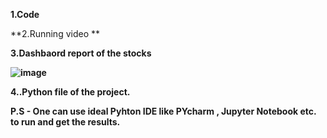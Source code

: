 **1.Code**

**2.Running video **

**3.Dashbaord report of the stocks**

**![image](https://github.com/Somruproy7/RealTimeStockAnalyzer/assets/75779704/58bf6fb0-038a-4b5d-8eda-425662f69152)**

**4..Python file of the project.**

**P.S - One can use ideal Pyhton IDE like PYcharm , Jupyter Notebook etc. to run and get the results.**

